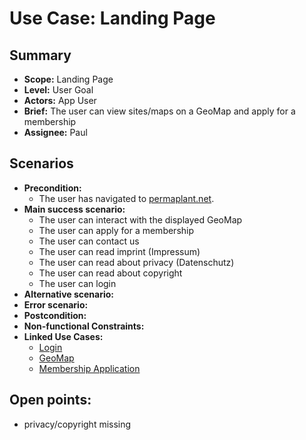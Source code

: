 # Use Case: Landing Page

## Summary

- **Scope:** Landing Page
- **Level:** User Goal
- **Actors:** App User
- **Brief:** The user can view sites/maps on a GeoMap and apply for a membership
- **Assignee:** Paul

## Scenarios

- **Precondition:**
  - The user has navigated to [permaplant.net](https://permaplant.net).
- **Main success scenario:**
  - The user can interact with the displayed GeoMap
  - The user can apply for a membership
  - The user can contact us
  - The user can read imprint (Impressum)
  - The user can read about privacy (Datenschutz)
  - The user can read about copyright
  - The user can login
- **Alternative scenario:**
- **Error scenario:**
- **Postcondition:**
- **Non-functional Constraints:**
- **Linked Use Cases:**
  - [Login](../done/login.md)
  - [GeoMap](../current/geo_map.md)
  - [Membership Application](../draft/membership_application.md)

## Open points:

- privacy/copyright missing
